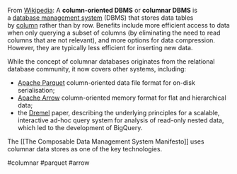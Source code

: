 From [Wikipedia](https://en.wikipedia.org/wiki/Column-oriented_DBMS): A **column-oriented DBMS** or **columnar DBMS** is a [database management system](https://en.wikipedia.org/wiki/Database_management_system "Database management system") (DBMS) that stores data tables by [column](https://en.wikipedia.org/wiki/Column_(data_store) "Column (data store)") rather than by row. Benefits include more efficient access to data when only querying a subset of columns (by eliminating the need to read columns that are not relevant), and more options for data compression. However, they are typically less efficient for inserting new data.

While the concept of columnar databases originates from the relational database community, it now covers other systems, including:

- [Apache Parquet](https://parquet.apache.org/) column-oriented data file format for on-disk serialisation;
- [Apache Arrow](https://arrow.apache.org/) column-oriented memory format for flat and hierarchical data;
- the [Dremel](https://static.googleusercontent.com/media/research.google.com/en//pubs/archive/36632.pdf) paper, describing the underlying principles for a scalable, interactive ad-hoc query system for analysis of read-only nested data, which led to the development of BigQuery.

The [[The Composable Data Management System Manifesto]] uses columnar data stores as one of the key technologies.

#columnar #parquet #arrow

